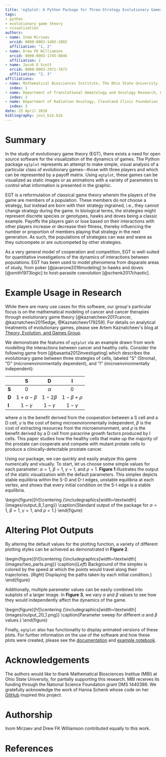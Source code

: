 ```yaml
---
title: 'egtplot: A Python Package for Three-Strategy Evolutionary Games'
tags:
- python
- evolutionary game theory
- visualization
authors:
- name: Inom Mirzaev
  orcid: 0000-0003-1493-1802
  affiliation: "1, 2"
- name: Drew FK Williamson
  orcid: 0000-0003-1745-8846
  affiliation: 2
- name: Jacob G Scott
  orcid: 0000-0003-2971-7673
  affiliation: "2, 3"
affiliations:
- name: Mathematical Biosciences Institute, The Ohio State University
  index: 1
- name: Department of Translational Hematology and Oncology Research, Cleveland Clinic Foundation
  index: 2
- name: Department of Radiation Oncology, Cleveland Clinic Foundation
  index: 3
date: 25 April 2018
bibliography: joss_bib.bib
---
```


# Summary

In the study of evolutionary game theory (EGT), there exists a need for open source software for the visualization of the dynamics of games. The Python package `egtplot` represents an attempt to make simple, visual analysis of a particular class of evolutionary games--those with three players and which can be represented by a payoff matrix. Using `egtplot`, these games can be visualized as static images or as animations with a variety of parameters to control what information is presented in the graphic.

EGT is a reformulation of classical game theory wherein the players of the game are members of a population. These members do not choose a strategy, but instead are born with their strategy ingrained, i.e., they cannot change strategy during the game. In biological terms, the strategies might represent discrete species or genotypes, hawks and doves being a classic example. Payoffs the players gain or lose based on their interactions with other players increase or decrease their fitness, thereby influencing the number or proportion of members playing that strategy in the next generation. As such, the populations of strategies can wax and wane as they outcompete or are outcompeted by other strategies.

As a very general model of cooperation and competition, EGT is well-suited for quantitative investigations of the dynamics of interactions between populations. EGT has been used to model phenomena from disparate areas of study, from poker [@javarone2016modeling] to hawks and doves [@smith1973logic] to  host-parasite coevolution [@schenk2017chaotic].

# Example Usage in Research

While there are many use cases for this software, our group's particular focus is on the mathematical modeling of cancer and cancer therapies through evolutionary game theory [@kaznatcheev2017cancer, @kaznatcheev2015edge, @Kaznatcheev179259]. For details on analytical treatments of evolutionary games, please see Artem Kaznatcheev's blog at [Theory, Evolution, and Games Group](https://egtheory.wordpress.com/).

We demonstrate the features of `egtplot` via an example drawn from work modelling the interactions between cancer and healthy cells. Consider the following game from [@basanta2012investigating] which describes the evolutionary game between three strategies of cells, labeled "S" (Stroma), "D" (micronenvironmentally dependent), and "I" (microenvironmentally independent):

<center>

|  |  S | D | I |
| ---- | :----: | :----: | :----: |
| **S** | 0 | $\alpha$ | 0 |
| **D** | $1 + \alpha - \beta$ | $1 - 2 \beta$ | $1 - \beta + \rho$ |
| **I** | $1 - \gamma$ | $1 - \gamma$ | $1 - \gamma$ |

</center>

where $\alpha$ is the benefit derived from the cooperation between a S cell and a D cell, $\gamma$ is the cost of being microenvironmentally independent, $\beta$ is the cost of extracting resources from the microenvironment, and $\rho$ is the benefit derived by a D cell from paracrine growth factors produced by I cells. This paper studies how the healthy cells that make up the majority of the prostate can cooperate and compete with mutant protate cells to produce a clinically-detectable prostate cancer.

Using our package, we can quickly and easily analyze this game numerically and visually. To start, let us choose some simple values for each parameter: $\alpha = 1$, $\beta = 1$, $\gamma = 1$, and $\rho = 1$. __Figure 1__ illustrates the output of the static visualization with the default parameters. This simplex depicts stable equilibria within the S-D and D-I edges, unstable equilibria at each vertex, and shows that every initial condition on the S-I edge is a stable equilibria.

\begin{figure}[h!]\centering
  {\includegraphics[width=\textwidth]{images/output_8_1.png}}
  \caption{Standard output of the package for $\alpha = 1$, $\beta = 1$, $\gamma = 1$, and $\rho = 1$.}
\end{figure}

# Altering Plot Outputs

By altering the default values for the plotting function, a variety of different plotting styles can be achieved as demonstrated in __Figure 2__.

\begin{figure}[h!]\centering
  {\includegraphics[width=\textwidth]{images/two_parts.png}}
  \caption{(_Left_) Background of the simplex is colored by the speed at which the points would travel along their trajectories. (_Right_) Displaying the paths taken by each initial condition.}
\end{figure}

Additionally, multiple parameter values can be easily combined into subplots of a larger image. In __Figure 3__, we vary $\alpha$ and $\beta$ values to see how they would independently affect the dynamics of the game.

\begin{figure}[h!]\centering
  {\includegraphics[width=\textwidth]{images/output_20_1.png}}
  \caption{Parameter sweep for different $\alpha$ and $\beta$ values.}
\end{figure}

Finally, `egtplot` also has functionality to display animated versions of these plots. For further information on the use of the software and how these plots were created, please see the [documentation](https://github.com/mirzaevinom/egtplot) and [example notebook](https://github.com/mirzaevinom/egtplot/blob/master/egtplot_demonstration.ipynb).

# Acknowledgements

The authors would like to thank Mathematical Biosciences Institue (MBI) at Ohio State University, for partially supporting this research. MBI receives its funding through the National Science Foundation grant DMS 1440386. We gratefully acknowledge the work of Hanna Schenk whose code on her [GitHub](https://github.com/HannaSchenk/RQchaos) inspired this project.

# Authorship

Inom Mirzaev and Drew FK Williamson contributed equally to this work.

# References
